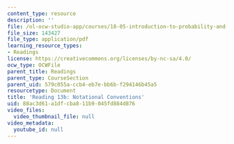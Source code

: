 ```yaml
---
content_type: resource
description: ''
file: /ol-ocw-studio-app/courses/18-05-introduction-to-probability-and-statistics-spring-2014/88ac3d61a1dfcba811b9045fd884d876_MIT18_05S14_Reading13b.pdf
file_size: 143427
file_type: application/pdf
learning_resource_types:
- Readings
license: https://creativecommons.org/licenses/by-nc-sa/4.0/
ocw_type: OCWFile
parent_title: Readings
parent_type: CourseSection
parent_uid: 579c055a-ccb4-eb7e-bb6b-f294146b45a5
resourcetype: Document
title: 'Reading 13b: Notational Conventions'
uid: 88ac3d61-a1df-cba8-11b9-045fd884d876
video_files:
  video_thumbnail_file: null
video_metadata:
  youtube_id: null
---
```

